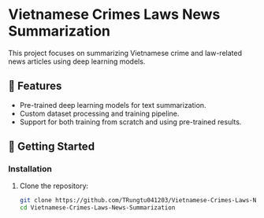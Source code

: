 # Vietnamese Crimes Laws News Summarization  

This project focuses on summarizing Vietnamese crime and law-related news articles using deep learning models.  

## 📌 Features  
- Pre-trained deep learning models for text summarization.  
- Custom dataset processing and training pipeline.  
- Support for both training from scratch and using pre-trained results.  

## 🚀 Getting Started  

### **Installation**  
1. Clone the repository:  
   ```bash
   git clone https://github.com/TRungtu041203/Vietnamese-Crimes-Laws-News-Summarization.git
   cd Vietnamese-Crimes-Laws-News-Summarization
